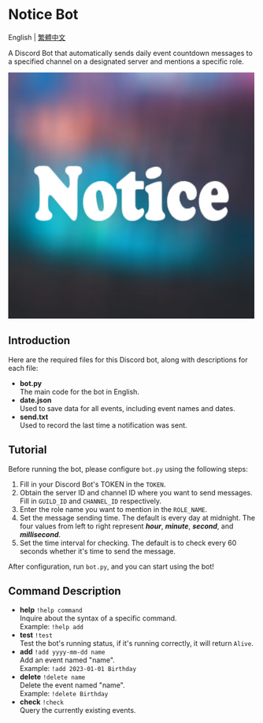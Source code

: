 # Notice Bot
English | [繁體中文](./README-zht.md)

A Discord Bot that automatically sends daily event countdown messages to a specified channel on a designated server and mentions a specific role.

![icon](Notice_bot.png)

## Introduction
Here are the required files for this Discord bot, along with descriptions for each file:
* **bot.py**</br>
The main code for the bot in English.
* **date.json**</br>
Used to save data for all events, including event names and dates.
* **send.txt**</br>
Used to record the last time a notification was sent.
 

## Tutorial
Before running the bot, please configure `bot.py` using the following steps:

1. Fill in your Discord Bot's TOKEN in the `TOKEN`.
2. Obtain the server ID and channel ID where you want to send messages. Fill in `GUILD_ID` and `CHANNEL_ID` respectively.
3. Enter the role name you want to mention in the `ROLE_NAME`.
4. Set the message sending time. The default is every day at midnight. The four values from left to right represent ***hour***, ***minute***, ***second***, and ***millisecond***.
5. Set the time interval for checking. The default is to check every 60 seconds whether it's time to send the message.

After configuration, run `bot.py`, and you can start using the bot!


## Command Description
* **help** `!help command`</br>
Inquire about the syntax of a specific command.</br>
Example: `!help add`
* **test** `!test`</br>
Test the bot's running status, if it's running correctly, it will return `Alive`.
* **add** `!add yyyy-mm-dd name`</br>
Add an event named "name".</br>
Example: `!add 2023-01-01 Birthday`
* **delete** `!delete name`</br>
Delete the event named "name".</br>
Example: `!delete Birthday`
* **check** `!check`</br>
Query the currently existing events.